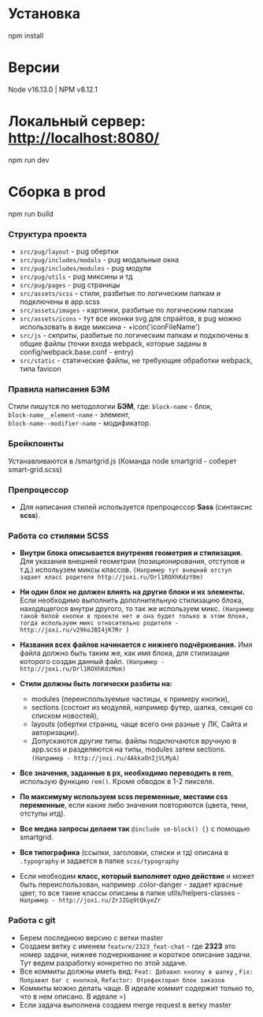 # Установка

npm install

# Версии

Node v16.13.0 |
NPM v8.12.1

# Локальный сервер: <http://localhost:8080/>

npm run dev

# Сборка в prod

npm run build

### Структура проекта

* `src/pug/layout` - pug обертки
* `src/pug/includes/modals` - pug модальные окна
* `src/pug/includes/modules` - pug модули
* `src/pug/utils` - pug миксины и тд
* `src/pug/pages` - pug страницы
* `src/assets/scss` - стили, разбитые по логическим папкам и подключены в app.scss
* `src/assets/images` - картинки, разбитые по логическим папкам
* `src/assets/icons` - тут все иконки svg для спрайтов, в pug можно использовать в виде миксина - +icon('iconFileName')
* `src/js` - скприты, разбитые по логическим папкам и подключены в общие файлы (точки входа webpack, которые заданы в config/webpack.base.conf - entry)
* `src/static` - статические файлы, не требующие обработки webpack, типа favicon

### Правила написания БЭМ

Стили пишутся по методологии **БЭМ**, где:
`block-name` - блок,  
`block-name__element-name` - элемент,  
`block-name--modifier-name` - модификатор.

### Брейкпоинты

Устанавливаются в /smartgrid.js (Команда node smartgrid - соберет smart-grid.scss)

### Препроцессор

* Для написания стилей используется препроцессор **Sass** (синтаксис **scss**).

### Работа со стилями SCSS

* **Внутри блока описывается внутреняя геометрия и стилизация.** Для указания внешней геометрии (позиционирования, отступов и т.д.) испольузем миксы классов. `(Например тут внешний отступ задает класс родителя http://joxi.ru/Drl1ROXhKdzY0m)`

* **Ни один блок не должен влиять на другие блоки и их элементы.** Если необходимо выполнить дополнительную стилизацию блока, находящегося внутри другого, то так же используем микс. `(Например такой белой кнопки в проекте нет и она будет только в этом блоке, тогда используем микс относительно родителя - http://joxi.ru/v29koJBI4jK7Rr )`

* **Названия всех файлов начинается с нижнего подчёркивания.** Имя файла должно быть таким же, как имя блока, для стилизации которого создан данный файл. `(Например - http://joxi.ru/Drl1ROXhKdzMom)`

* **Стили должны быть логически разбиты на:**
  * modules (переиспользуемые частицы, к примеру кнопки),
  * sections (состоит из модулей, например футер, шапка, секция со списком новостей),
  * layouts (обертки страниц, чаще всего они разные у ЛК, Сайта и авторизации).
  * Допускаются другие типы. файлы подключаются вручную в app.scss и разделяются на типы, modules затем sections. `(Например - http://joxi.ru/4AkkaOnIjVLMyA)`

* **Все значения, заданные в px, необходимо переводить в rem**, использую функцию `rem()`. Кроме обводок в 1-2 пикселя.

* **По максимуму используем scss переменные, местами css переменные**, если какие либо значения повторяются (цвета, тени, отступы итд).

* **Все медиа запросы делаем так** `@include sm-block() {}` c помощью smartgrid.

* **Вся типографика** (ссылки, заголовки, списки и тд) описана в `.typography` и задается в папке `scss/typography`
* Если необходим **класс, который выполняет одно действие** и может быть переиспользован, например .color-danger - задает красные цвет, то все такие классы описаны в папке utils/helpers-classes - `Например - http://joxi.ru/ZrJZGq9tQkyeZr`

### Работа с git

* Берем последнюю версию c ветки master
* Создаем ветку с именем `feature/2323_feat-chat` - где **2323** это номер задачи, нижнее подчеркивание и короткое описание задачи. Тут ведем разработку конкретно по этой задаче.
* Все коммиты должны иметь вид: `Feat: Добавил кнопку в шапку` , `Fix: Поправил баг с кнопкой`, `Refactor: Отрефакторил блок заказов`
* Коммиты можно делать чаще. В идеале коммит содержит только то, что в нем описано. В идеале =)
* Если задача выполнена создаем merge request в ветку master
